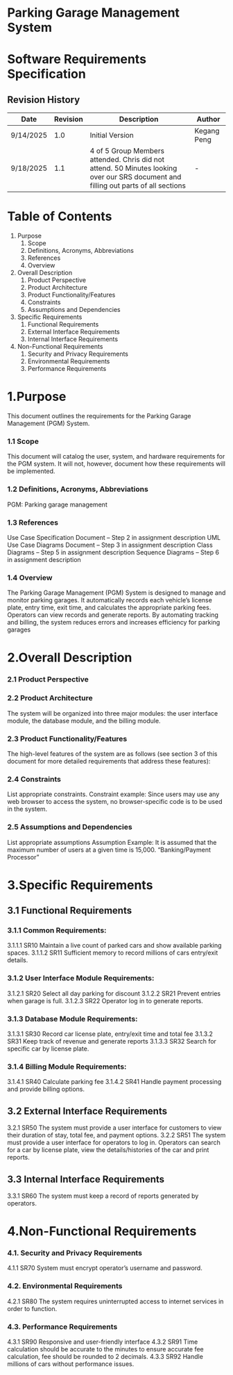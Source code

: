 # Parking Garage Management System

# Software Requirements Specification

## Revision History

| Date      | Revision | Description                                                                                                                         | Author      |
| --------- | -------- | ----------------------------------------------------------------------------------------------------------------------------------- | ----------- |
| 9/14/2025 | 1.0      | Initial Version                                                                                                                     | Kegang Peng |
| 9/18/2025 | 1.1      | 4 of 5 Group Members attended. Chris did not attend. 50 Minutes looking over our SRS document and filling out parts of all sections | -           |

# Table of Contents

1. Purpose
   1. Scope
   2. Definitions, Acronyms, Abbreviations
   3. References
   4. Overview
2. Overall Description
   1. Product Perspective
   2. Product Architecture
   3. Product Functionality/Features
   4. Constraints
   5. Assumptions and Dependencies
3. Specific Requirements
   1. Functional Requirements
   2. External Interface Requirements
   3. Internal Interface Requirements
4. Non-Functional Requirements
   1. Security and Privacy Requirements
   2. Environmental Requirements
   3. Performance Requirements

# 1.Purpose

This document outlines the requirements for the Parking Garage Management (PGM) System.

### 1.1 Scope

This document will catalog the user, system, and hardware requirements for the PGM system. It will not, however, document how these requirements will be implemented.

### 1.2 Definitions, Acronyms, Abbreviations

PGM: Parking garage management

### 1.3 References

Use Case Specification Document – Step 2 in assignment description
UML Use Case Diagrams Document – Step 3 in assignment description
Class Diagrams – Step 5 in assignment description
Sequence Diagrams – Step 6 in assignment description

### 1.4 Overview

The Parking Garage Management (PGM) System is designed to manage and monitor parking garages. It automatically records each vehicle’s license plate, entry time, exit time, and calculates the appropriate parking fees. Operators can view records and generate reports. By automating tracking and billing, the system reduces errors and increases efficiency for parking garages

# 2.Overall Description

### 2.1 Product Perspective

### 2.2 Product Architecture

The system will be organized into three major modules: the user interface module, the database module, and the billing module.

### 2.3 Product Functionality/Features

The high-level features of the system are as follows (see section 3 of this document for more detailed requirements that address these features):

### 2.4 Constraints

List appropriate constraints.
Constraint example: Since users may use any web browser to access the system, no browser-specific code is to be used in the system.

### 2.5 Assumptions and Dependencies

List appropriate assumptions
Assumption Example: It is assumed that the maximum number of users at a given time is 15,000.
“Banking/Payment Processor”

# 3.Specific Requirements

## 3.1 Functional Requirements

### 3.1.1 Common Requirements:

3.1.1.1 SR10 Maintain a live count of parked cars and show available parking spaces.
3.1.1.2 SR11 Sufficient memory to record millions of cars entry/exit details.

### 3.1.2 User Interface Module Requirements:

3.1.2.1 SR20 Select all day parking for discount
3.1.2.2 SR21 Prevent entries when garage is full.
3.1.2.3 SR22 Operator log in to generate reports.

### 3.1.3 Database Module Requirements:

3.1.3.1 SR30 Record car license plate, entry/exit time and total fee
3.1.3.2 SR31 Keep track of revenue and generate reports
3.1.3.3 SR32 Search for specific car by license plate.

### 3.1.4 Billing Module Requirements:

3.1.4.1 SR40 Calculate parking fee
3.1.4.2 SR41 Handle payment processing and provide billing options.

## 3.2 External Interface Requirements

3.2.1 SR50 The system must provide a user interface for customers to view their duration of stay, total fee, and payment options.
3.2.2 SR51 The system must provide a user interface for operators to log in. Operators can search for a car by license plate, view the details/histories of the car and print reports.

## 3.3 Internal Interface Requirements

3.3.1 SR60 The system must keep a record of reports generated by operators.

# 4.Non-Functional Requirements

### 4.1. Security and Privacy Requirements

4.1.1 SR70 System must encrypt operator’s username and password.

### 4.2. Environmental Requirements

4.2.1 SR80 The system requires uninterrupted access to internet services in order to function.

### 4.3. Performance Requirements

4.3.1 SR90 Responsive and user-friendly interface
4.3.2 SR91 Time calculation should be accurate to the minutes to ensure accurate fee calculation, fee should be rounded to 2 decimals.
4.3.3 SR92 Handle millions of cars without performance issues.
